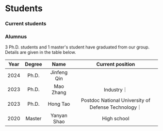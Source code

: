 # **Students**

### **Current students**



### **Alumnus**

3 Ph.D. students and 1 master's student have graduated from our group. Details are given in the table below. 

| Year | Degree | Name | Current position |
| :---:|     :---:    | :---:| :---: |
| 2024 | Ph.D. | Jinfeng Qin | |
| 2023 | Ph.D. | Mao Zhang | Industry｜
| 2023 | Ph.D. | Hong Tao | Postdoc National University of Defense Technology｜
| 2020 | Master | Yanyan Shao | High school |
